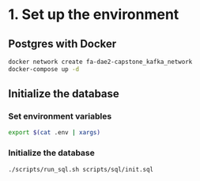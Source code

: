 # 1. Set up the environment

## Postgres with Docker

```bash
docker network create fa-dae2-capstone_kafka_network
docker-compose up -d
```

## Initialize the database

### Set environment variables
```bash
export $(cat .env | xargs)
```

### Initialize the database

```bash
./scripts/run_sql.sh scripts/sql/init.sql
```